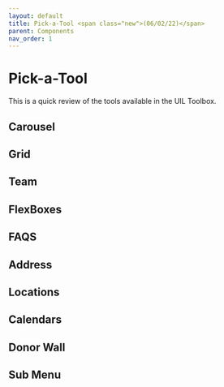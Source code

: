 ```yaml
---
layout: default
title: Pick-a-Tool <span class="new">(06/02/22)</span>
parent: Components 
nav_order: 1
---
```


# Pick-a-Tool

This is a quick review of the tools available in the UIL Toolbox.   

## Carousel

## Grid

## Team

## FlexBoxes

## FAQS

## Address

## Locations

## Calendars

## Donor Wall

## Sub Menu